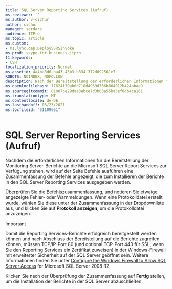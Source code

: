 ```yaml
---
title: SQL Server Reporting Services (Aufruf)
ms.reviewer: ''
ms.author: v-cichur
author: cichur
manager: serdars
audience: ITPro
ms.topic: article
ms.custom:
- ms.lync.dep.DeploySSRSInvoke
ms.prod: skype-for-business-itpro
f1.keywords:
- CSH
localization_priority: Normal
ms.assetid: 4a4ba8d6-ba43-45b3-b834-372d092561e7
ROBOTS: NOINDEX, NOFOLLOW
description: Nach der Bereitstellung der erforderlichen Informationen für die Bereitstellung der Monitoring Server-Berichte für das Microsoft SQL Server 2008 R2 oder für Microsoft SQL Server 2012 Report Services wird auf der Seite Befehle ausführen eine Zusammenfassung der Befehle angezeigt, die zum Installieren der Berichte bei den SQL Server Reporting Services ausgegeben werden.
ms.openlocfilehash: 17824f79ab0d710d4969d736b864912b424abaa9
ms.sourcegitcommit: 01087be29daa3abce7d3b03a55ba5ef8db4ca161
ms.translationtype: MT
ms.contentlocale: de-DE
ms.lasthandoff: 03/23/2021
ms.locfileid: "51109661"
---
```

# <a name="sql-server-reporting-services-invoke"></a>SQL Server Reporting Services (Aufruf)
 
Nachdem die erforderlichen Informationen für die Bereitstellung der Monitoring Server-Berichte an die Microsoft SQL Server Report Services zur Verfügung stehen, wird auf der Seite Befehle ausführen eine Zusammenfassung der Befehle angezeigt, die zum Installieren der Berichte in den SQL Server Reporting Services ausgegeben werden.
  
Überprüfen Sie die Befehlszusammenfassung, und notieren Sie etwaige angezeigte Fehler- oder Warnmeldungen. Wenn eine Protokolldatei erstellt wurde, wählen Sie diese unter der Zusammenfassung in der Dropdownliste aus, und klicken Sie auf **Protokoll anzeigen**, um die Protokolldatei anzuzeigen.
  
> [!IMPORTANT]
> Damit die Reporting Services-Berichte erfolgreich bereitgestellt werden können und nach Abschluss der Bereitstellung auf die Berichte zugreifen können, müssen TCP/IP-Port 80 (und optional TCP-Port 443 für SSL, wenn Sie den Reporting Services ein Zertifikat zuweisen) in der Windows-Firewall mit erweiterter Sicherheit auf der SQL Server geöffnet sein. Weitere Informationen finden Sie unter [Configure the Windows Firewall to Allow SQL Server Access](/sql/sql-server/install/configure-the-windows-firewall-to-allow-sql-server-access) for Microsoft SQL Server 2008 R2.
  
Klicken Sie nach der Überprüfung der Zusammenfassung auf **Fertig** stellen, um die Installation der Berichte in der SQL Server abzuschließen.
